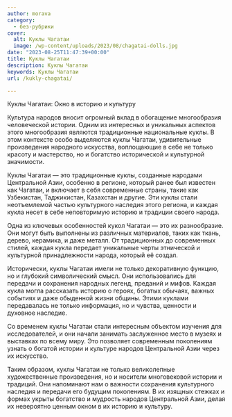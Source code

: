 ```yaml
---
author: morava
category:
  - без-рубрики
cover:
  alt: Куклы Чагатаи
  image: /wp-content/uploads/2023/08/chagatai-dolls.jpg
date: "2023-08-25T11:47:39+00:00"
title: Куклы Чагатаи
description: Куклы Чагатаи
keywords: Куклы Чагатаи
url: /kukly-chagatai/

---
```

Куклы Чагатаи: Окно в историю и культуру

Культура народов вносит огромный вклад в обогащение многообразия человеческой истории. Одним из интересных и уникальных аспектов этого многообразия являются традиционные национальные куклы. В этом контексте особо выделяются куклы Чагатаи, удивительные произведения народного искусства, воплощающие в себе не только красоту и мастерство, но и богатство исторической и культурной значимости.

Куклы Чагатаи — это традиционные куклы, созданные народами Центральной Азии, особенно в регионе, который ранее был известен как Чагатаи, и включает в себя современные страны, такие как Узбекистан, Таджикистан, Казахстан и другие. Эти куклы стали неотъемлемой частью культурного наследия этого региона, и каждая кукла несет в себе неповторимую историю и традиции своего народа.

Одна из ключевых особенностей кукол Чагатаи — это их разнообразие. Они могут быть выполнены из различных материалов, таких как ткань, дерево, керамика, и даже металл. От традиционных до современных стилей, каждая кукла передает уникальные черты этнической и культурной принадлежности народа, который её создал.

Исторически, куклы Чагатаи имели не только декоративную функцию, но и глубокий символический смысл. Они использовались для передачи и сохранения народных легенд, преданий и мифов. Каждая кукла могла рассказать историю о героях, богатых обычаях, важных событиях и даже обыденной жизни общины. Этими куклами передавалась не только информация, но и чувства, ценности и духовное наследие.

Со временем куклы Чагатаи стали интересным объектом изучения для исследователей, и они начали занимать заслуженное место в музеях и выставках по всему миру. Это позволяет современным поколениям узнать о богатой истории и культуре народов Центральной Азии через их искусство.

Таким образом, куклы Чагатаи не только великолепные художественные произведения, но и носители многовековой истории и традиций. Они напоминают нам о важности сохранения культурного наследия и передачи его будущим поколениям. В их изящных стежках и формах укрыты богатство и мудрость народов Центральной Азии, делая их невероятно ценным окном в их историю и культуру.
